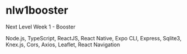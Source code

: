 # nlw1booster
Next Level Week 1 - Booster

Node.js, TypeScript, ReactJS, React Native, Expo CLI, Express, Sqlite3, Knex.js, Cors, Axios, Leaflet, React Navigation